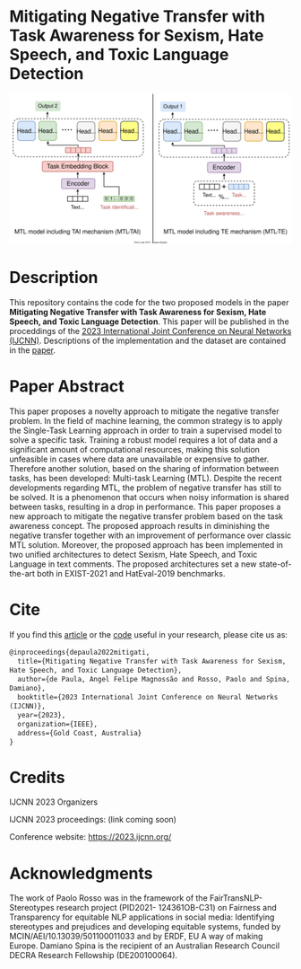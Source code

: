 # Mitigating Negative Transfer with Task Awareness for Sexism, Hate Speech, and Toxic Language Detection


<img src=".\Figures\MTL-models.svg">

# Description
This repository contains the code for the two proposed models in the paper **Mitigating Negative Transfer with Task Awareness for Sexism, Hate Speech, and Toxic Language Detection**. 
This paper will be published in the proceddings of the [2023 International Joint Conference on Neural Networks (IJCNN)](https://2023.ijcnn.org/). Descriptions of the implementation and the dataset are contained in the [paper](https://arxiv.org/pdf/2307.03377.pdf).

# Paper Abstract
This paper proposes a novelty approach to mitigate the negative transfer problem. In the field of machine learning, the common strategy is to apply the Single-Task Learning approach in order to train a supervised model to solve a specific task. Training a robust model requires a lot of data and a significant amount of computational resources, making this solution unfeasible in cases where data are unavailable or expensive to gather. Therefore another solution, based on the sharing of information between tasks, has been developed: Multi-task Learning (MTL). Despite the recent developments regarding MTL, the problem of negative transfer has still to be solved. It is a phenomenon that occurs when noisy information is shared between tasks, resulting in a drop in performance. This paper proposes a new approach to mitigate the negative transfer problem based on the task awareness concept. The proposed approach results in diminishing the negative transfer together with an improvement of performance over classic MTL solution. Moreover, the proposed approach has been implemented in two unified architectures to detect Sexism, Hate Speech, and Toxic Language in text comments. The proposed architectures set a new state-of-the-art both in EXIST-2021 and HatEval-2019 benchmarks.

# Cite
If you find this [article](https://arxiv.org/pdf/2307.03377.pdf) or the [code](https://github.com/AngelFelipeMP/Mitigating-Negative-Transfer-with-Task-Awareness) useful in your research, please cite us as:

```
@inproceedings{depaula2022mitigati,
  title={Mitigating Negative Transfer with Task Awareness for Sexism, Hate Speech, and Toxic Language Detection},
  author={de Paula, Angel Felipe Magnossão and Rosso, Paolo and Spina, Damiano},
  booktitle={2023 International Joint Conference on Neural Networks (IJCNN)},
  year={2023},
  organization={IEEE},
  address={Gold Coast, Australia}
}
```

# Credits
IJCNN 2023 Organizers

IJCNN 2023 proceedings: (link coming soon)

Conference website: https://2023.ijcnn.org/

# Acknowledgments
The work of Paolo Rosso was in the framework of
the FairTransNLP-Stereotypes research project (PID2021-
124361OB-C31) on Fairness and Transparency for equitable
NLP applications in social media: Identifying stereotypes
and prejudices and developing equitable systems, funded by
MCIN/AEI/10.13039/501100011033 and by ERDF, EU A way
of making Europe. Damiano Spina is the recipient of an
Australian Research Council DECRA Research Fellowship
(DE200100064).
